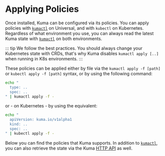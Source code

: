 # Applying Policies

Once installed, Kuma can be configured via its policies. You can apply policies with [`kumactl`](../../documentation/cli) on Universal, and with `kubectl` on Kubernetes. Regardless of what environment you use, you can always read the latest Kuma state with [`kumactl`](../../documentation/cli) on both environments.

::: tip
We follow the best practices. You should always change your Kubernetes state with CRDs, that's why Kuma disables `kumactl apply [..]` when running in K8s environments.
:::

These policies can be applied either by file via the `kumactl apply -f [path]` or `kubectl apply -f [path]` syntax, or by using the following command:

```sh
echo "
  type: ..
  spec: ..
" | kumactl apply -f -
```

or - on Kubernetes - by using the equivalent:

```sh
echo "
  apiVersion: kuma.io/v1alpha1
  kind: ..
  spec: ..
" | kubectl apply -f -
```

Below you can find the policies that Kuma supports. In addition to [`kumactl`](../../documentation/cli), you can also retrieve the state via the Kuma [HTTP API](../../documentation/http-api) as well.
